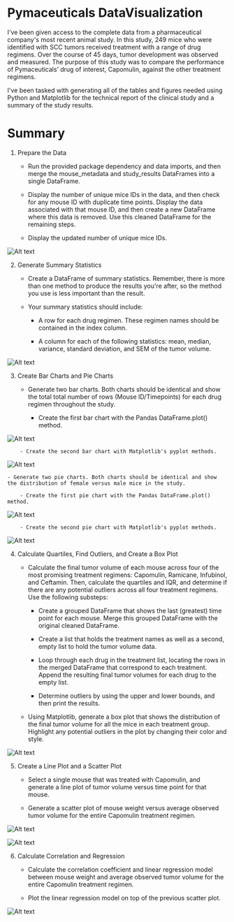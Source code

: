 # Pymaceuticals DataVisualization

I've been given access to the complete data from a pharmaceutical company's most recent animal study. In this study, 249 mice who were identified with SCC tumors received treatment with a range of drug regimens. Over the course of 45 days, tumor development was observed and measured. The purpose of this study was to compare the performance of Pymaceuticals’ drug of interest, Capomulin, against the other treatment regimens.

I've been tasked with generating all of the tables and figures needed using Python and Matplotlib for the technical report of the clinical study and a summary of the study results.

# Summary

1. Prepare the Data

    - Run the provided package dependency and data imports, and then merge the mouse_metadata and study_results DataFrames into a single DataFrame.

    - Display the number of unique mice IDs in the data, and then check for any mouse ID with duplicate time points. Display the data associated with that mouse ID, and then create a new DataFrame where this data is removed. Use this cleaned DataFrame for the remaining steps.

    - Display the updated number of unique mice IDs.

![Alt text](<Screen Shot 2024-01-03 at 9.27.36 PM.png>)

2. Generate Summary Statistics

    - Create a DataFrame of summary statistics. Remember, there is more than one method to produce the results you're after, so the method you use is less important than the result.

    - Your summary statistics should include:

        - A row for each drug regimen. These regimen names should be contained in the index column.

        - A column for each of the following statistics: mean, median, variance, standard deviation, and SEM of the tumor volume.

![Alt text](<Screen Shot 2024-01-03 at 9.57.39 PM.png>)

3. Create Bar Charts and Pie Charts

    - Generate two bar charts. Both charts should be identical and show the total total number of rows (Mouse ID/Timepoints) for each drug regimen throughout the study.

        - Create the first bar chart with the Pandas DataFrame.plot() method.

![Alt text](<Screen Shot 2024-01-03 at 9.31.55 PM.png>)


        - Create the second bar chart with Matplotlib's pyplot methods.

![Alt text](<Screen Shot 2024-01-04 at 5.00.26 PM.png>)

    - Generate two pie charts. Both charts should be identical and show the distribution of female versus male mice in the study.

        - Create the first pie chart with the Pandas DataFrame.plot() method.

![Alt text](<Screen Shot 2024-01-04 at 5.07.03 PM.png>)

        - Create the second pie chart with Matplotlib's pyplot methods.

![Alt text](<Screen Shot 2024-01-04 at 5.07.29 PM.png>)


4. Calculate Quartiles, Find Outliers, and Create a Box Plot

    - Calculate the final tumor volume of each mouse across four of the most promising treatment regimens: Capomulin, Ramicane, Infubinol, and Ceftamin. Then, calculate the quartiles and IQR, and determine if there are any potential outliers across all four treatment regimens. Use the following substeps:

        - Create a grouped DataFrame that shows the last (greatest) time point for each mouse. Merge this grouped DataFrame with the original cleaned DataFrame.

        - Create a list that holds the treatment names as well as a second, empty list to hold the tumor volume data.

        - Loop through each drug in the treatment list, locating the rows in the merged DataFrame that correspond to each treatment. Append the resulting final tumor volumes for each drug to the empty list.

        - Determine outliers by using the upper and lower bounds, and then print the results.

    - Using Matplotlib, generate a box plot that shows the distribution of the final tumor volume for all the mice in each treatment group. Highlight any potential outliers in the plot by changing their color and style.

![Alt text](<Screen Shot 2024-01-03 at 9.34.38 PM.png>)

5. Create a Line Plot and a Scatter Plot

    - Select a single mouse that was treated with Capomulin, and generate a line plot of tumor volume versus time point for that mouse.

    - Generate a scatter plot of mouse weight versus average observed tumor volume for the entire Capomulin treatment regimen.

![Alt text](<Screen Shot 2024-01-03 at 9.35.39 PM.png>)

![Alt text](<Screen Shot 2024-01-03 at 9.49.25 PM.png>)

6. Calculate Correlation and Regression

    - Calculate the correlation coefficient and linear regression model between mouse weight and average observed tumor volume for the entire Capomulin treatment regimen.

    - Plot the linear regression model on top of the previous scatter plot.

![Alt text](<Screen Shot 2024-01-03 at 9.55.08 PM.png>)





